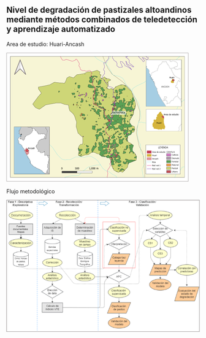 ## Nivel de degradación de pastizales altoandinos mediante métodos combinados de teledetección y aprendizaje automatizado

Area de estudio: Huari-Ancash

![1697058273799](image/README/1697058273799.png)


Flujo metodológico

![1697058343268](image/README/1697058343268.png)

